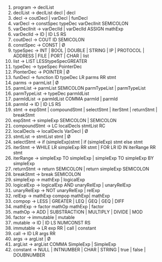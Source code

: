 1. program → declList
2. declList → declList decl | decl
3. decl → coutDecl | varDecl | funDecl
4. varDecl → constSpec typeDec varDeclInit SEMICOLON
5. varDeclInit → varDeclId | varDeclId ASSIGN mathExp
6. varDeclId → ID | ID LS RS
7. coutDecl -> COUT ID SEMICOLON
8. constSpec → CONST | Ø
9. typeSpec → INT | BOOL | DOUBLE | STRING | IP | PROTOCOL | ADDRESS | FILE | PORT | CHAR | list
10. list -> LIST LESStypeSpecGREATER
11. typeDec -> typeSpec PointerDec
12. PionterDec -> POINTER | Ø
13. funDecl → function ID typeDec LR parms RR stmt
14. parms → parmList | Ø
15. parmList → parmList SEMICOLON parmTypeList | parmTypeList
16. parmTypeList → typeDec parmIdList
17. parmIdList → parmIdList COMMA parmId | parmId
18. parmId → ID | ID LS RS
19. stmt → expStmt | compoundStmt | selectStmt | iterStmt | returnStmt | breakStmt
20. expStmt → simpleExp SEMICOLON | SEMICOLON
21. compoundStmt → LC localDecls stmtList RC
22. localDecls → localDecls VarDecl | Ø
23. stmtList → stmtList stmt | Ø
24. selectStmt → if (simpleExp)stmt | if (simpleExp) stmt else stmt
25. iterStmt → WHILE LR simpleExp RR stmt | FOR LR ID IN iterRange RR stmt
26. iterRange → simpleExp TO simpleExp | simpleExp TO simpleExp BY simpleExp
27. returnStmt → return SEMICOLON | return simpleExp SEMICOLON
28. breakStmt → break SEMICOLON
29. simpleExp → mathExp | logicalExp
30. logicalExp → logicalExp AND unaryRelExp | unaryRelExp
31. unaryRelExp → NOT unaryRelExp | relExp
32. relExp → mathExp compop mathExp| mathExp
33. compop → LESS | GREATER | LEQ | GEQ | GEQ | DIFF
34. mathExp → factor mathOp mathExp | factor
35. mathOp → ADD | SUBSTRACTION | MULTIPLY | DIVIDE | MOD
36. factor → immutable | mutable
37. mutable → ID | ID LS NUMCONST RS
38. immutable → LR exp RR | call | constant
39. call → ID LR args RR
40. args → argList | Ø
41. argList → argList COMMA SimpleExp | SimpleExp
42. constant → NULL | INTNUMBER  | CHAR | STRING | true | false | DOUBNUMBER
